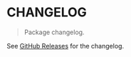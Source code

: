 # CHANGELOG

> Package changelog.

See [GitHub Releases](https://github.com/stdlib-js/array-base-with/releases) for the changelog.